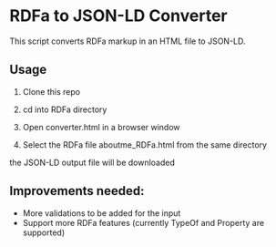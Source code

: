 # RDFa to JSON-LD Converter
This script converts RDFa markup in an HTML file to JSON-LD.

## Usage
1. Clone this repo

2. cd into RDFa directory
3. Open converter.html in a browser window
4. Select the RDFa file aboutme_RDFa.html from the same directory

the JSON-LD output file will be downloaded


## Improvements needed:

* More validations to be added for the input
* Support more RDFa features (currently TypeOf and Property are supported)

